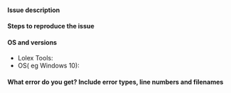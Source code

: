 #### Issue description
<!--- Write a short description about the issue -->

#### Steps to reproduce the issue
<!--- Help us find the problem by adding steps to reproduce the issue -->

#### OS and versions
<!--- Versions MUST be included-->
* Lolex Tools:
* OS( eg Windows 10):

#### What error do you get? Include error types, line numbers and filenames
<!--- Paste in the below block -->
```
```
